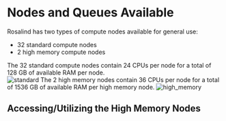 # Nodes and Queues Available

Rosalind has two types of compute nodes available for general use:
  *  32 standard compute nodes
  *  2 high memory compute nodes

The 32 standard compute nodes contain 24 CPUs per node for a total of 128 GB of available RAM per node.  
![standard](https://github.com/tbrunetti/Rosalind_HPC/blob/develop/images/standard_compute.png)
The 2 high memory nodes contain 36 CPUs per node for a total of 1536 GB of available RAM per high memory node.
![high_memory](https://github.com/tbrunetti/Rosalind_HPC/blob/develop/images/high_memory_compute.png)

## Accessing/Utilizing the High Memory Nodes

